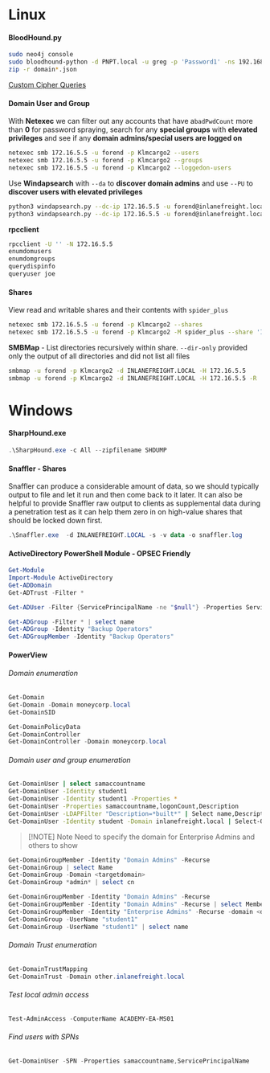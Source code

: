 # Linux
#### BloodHound.py
```bash
sudo neo4j console
sudo bloodhound-python -d PNPT.local -u greg -p 'Password1' -ns 192.168.1.129 -c all
zip -r domain*.json
```
[Custom Cipher Queries](https://hausec.com/2019/09/09/bloodhound-cypher-cheatsheet/)
#### Domain User and Group
With **Netexec** we can filter out any accounts that have a`badPwdCount` more than **0** for password spraying, search for any **special groups** with **elevated privileges** and see if any **domain admins/special users are logged on**
```bash
netexec smb 172.16.5.5 -u forend -p Klmcargo2 --users
netexec smb 172.16.5.5 -u forend -p Klmcargo2 --groups
netexec smb 172.16.5.5 -u forend -p Klmcargo2 --loggedon-users
```
 Use **Windapsearch**  with `--da` to **discover domain admins** and use `--PU` to **discover users with elevated privileges**
```bash
python3 windapsearch.py --dc-ip 172.16.5.5 -u forend@inlanefreight.local -p Klmcargo2 --da
python3 windapsearch.py --dc-ip 172.16.5.5 -u forend@inlanefreight.local -p Klmcargo2 -PU
``````
**rpcclient**
```bash
rpcclient -U '' -N 172.16.5.5
enumdomusers
enumdomgroups
querydispinfo
queryuser joe
```
#### Shares
View read and writable shares and their contents with `spider_plus`
```bash
netexec smb 172.16.5.5 -u forend -p Klmcargo2 --shares
netexec smb 172.16.5.5 -u forend -p Klmcargo2 -M spider_plus --share 'IT Share'
```
**SMBMap** - List directories recursively within share. `--dir-only` provided only the output of all directories and did not list all files
```bash
smbmap -u forend -p Klmcargo2 -d INLANEFREIGHT.LOCAL -H 172.16.5.5
smbmap -u forend -p Klmcargo2 -d INLANEFREIGHT.LOCAL -H 172.16.5.5 -R 'IT Shares' --dir-only
```
# Windows
#### SharpHound.exe
```powershell
.\SharpHound.exe -c All --zipfilename SHDUMP
```
#### Snaffler - Shares
Snaffler can produce a considerable amount of data, so we should typically output to file and let it run and then come back to it later. It can also be helpful to provide Snaffler raw output to clients as supplemental data during a penetration test as it can help them zero in on high-value shares that should be locked down first.
```powershell
.\Snaffler.exe  -d INLANEFREIGHT.LOCAL -s -v data -o snaffler.log
```
#### ActiveDirectory PowerShell Module - OPSEC Friendly
```powershell
Get-Module
Import-Module ActiveDirectory
Get-ADDomain
Get-ADTrust -Filter *

Get-ADUser -Filter {ServicePrincipalName -ne "$null"} -Properties ServicePrincipalName             <-- Find Kerberoastable accounts

Get-ADGroup -Filter * | select name
Get-ADGroup -Identity "Backup Operators"
Get-ADGroupMember -Identity "Backup Operators"
```
#### PowerView
###### Domain enumeration
```powershell
Get-Domain
Get-Domain -Domain moneycorp.local
Get-DomainSID

Get-DomainPolicyData
Get-DomainController
Get-DomainController -Domain moneycorp.local
```
###### Domain user and group enumeration
```bash
Get-DomainUser | select samaccountname
Get-DomainUser -Identity student1
Get-DomainUser -Identity student1 -Properties *
Get-DomainUser -Properties samaccountname,logonCount,Description
Get-DomainUser -LDAPFilter "Description=*built*" | Select name,Description
Get-DomainUser -Identity student -Domain inlanefreight.local | Select-Object -Property name,samaccountname,description,memberof,whencreated,pwdlastset,lastlogontimestamp,accountexpires,admincount,userprincipalname,serviceprincipalname,useraccountcontrol
```
> [!NOTE] Note
> Need to specify the domain for Enterprise Admins and others to show
```powershell
Get-DomainGroupMember -Identity "Domain Admins" -Recurse
Get-DomainGroup | select Name
Get-DomainGroup -Domain <targetdomain>
Get-DomainGroup *admin* | select cn

Get-DomainGroupMember -Identity "Domain Admins" -Recurse
Get-DomainGroupMember -Identity "Domain Admins" -Recurse | select MemberName
Get-DomainGroupMember -Identity "Enterprise Admins" -Recurse -domain <domain>
Get-DomainGroup -UserName "student1"
Get-DomainGroup -UserName "student1" | select name
```
###### Domain Trust enumeration
```powershell
Get-DomainTrustMapping
Get-DomainTrust -Domain other.inlanefreight.local
```
###### Test local admin access
```powershell
Test-AdminAccess -ComputerName ACADEMY-EA-MS01
```
###### Find users with SPNs
```powershell
Get-DomainUser -SPN -Properties samaccountname,ServicePrincipalName
```